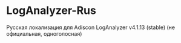 # LogAnalyzer-Rus
Русская локализация для Adiscon LogAnalyzer v4.1.13 (stable) (не официальная, одноголосная)
